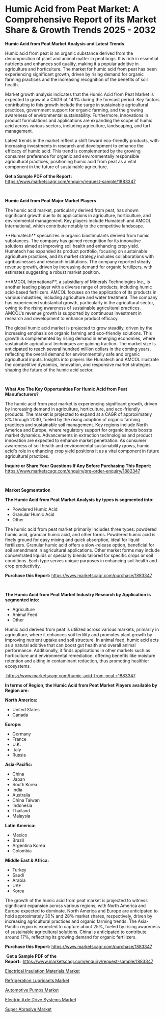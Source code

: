 <p><h1>Humic Acid from Peat Market: A Comprehensive Report of its Market Share & Growth Trends 2025 - 2032</h1></p><p><strong>Humic Acid from Peat Market Analysis and Latest Trends</strong></p>
<p><p>Humic acid from peat is an organic substance derived from the decomposition of plant and animal matter in peat bogs. It is rich in essential nutrients and enhances soil quality, making it a popular additive in agriculture and horticulture. The market for humic acid from peat has been experiencing significant growth, driven by rising demand for organic farming practices and the increasing recognition of the benefits of soil health.</p><p>Market growth analysis indicates that the Humic Acid from Peat Market is expected to grow at a CAGR of 14.1% during the forecast period. Key factors contributing to this growth include the surge in sustainable agricultural practices, government support for organic farming, and the growing awareness of environmental sustainability. Furthermore, innovations in product formulations and applications are expanding the scope of humic acid across various sectors, including agriculture, landscaping, and turf management.</p><p>Latest trends in the market reflect a shift toward eco-friendly products, with increasing investments in research and development to enhance the efficacy of humic acid. This trend is complemented by the growing consumer preference for organic and environmentally responsible agricultural practices, positioning humic acid from peat as a vital component in the future of sustainable agriculture.</p></p>
<p><strong>Get a Sample PDF of the Report:&nbsp;</strong> <a href="https://www.marketscagr.com/enquiry/request-sample/1883347?utm_campaign=2126&utm_medium=2&utm_source=Github&utm_content=ia&utm_term=04022025&utm_id=humic-acid-from-peat">https://www.marketscagr.com/enquiry/request-sample/1883347</a></p>
<p>&nbsp;</p>
<p><strong>Humic Acid from Peat Major Market Players</strong></p>
<p><p>The humic acid market, particularly derived from peat, has shown significant growth due to its applications in agriculture, horticulture, and environmental management. Key players include Humatech and AMCOL International, which contribute notably to the competitive landscape.</p><p>**Humatech** specializes in organic biostimulants derived from humic substances. The company has gained recognition for its innovative solutions aimed at improving soil health and enhancing crop yield. Humatech has expanded its product portfolio, focusing on sustainable agriculture practices, and its market strategy includes collaborations with agribusinesses and research institutions. The company reported steady revenue growth, driven by increasing demand for organic fertilizers, with estimates suggesting a robust market position.</p><p>**AMCOL International**, a subsidiary of Minerals Technologies Inc., is another leading player with a diverse range of products, including humic acid-based fertilizers. AMCOL focuses on the application of its products in various industries, including agriculture and water treatment. The company has experienced substantial growth, particularly in the agricultural sector, owing to the rising awareness of sustainable agricultural practices. AMCOL's revenue growth is supported by continuous investment in research and development to enhance product efficacy. </p><p>The global humic acid market is projected to grow steadily, driven by the increasing emphasis on organic farming and eco-friendly solutions. This growth is complemented by rising demand in emerging economies, where sustainable agricultural techniques are gaining traction. The market size is anticipated to reach several hundred million dollars in the coming years, reflecting the overall demand for environmentally safe and organic agricultural inputs. Insights into players like Humatech and AMCOL illustrate the competitive dynamics, innovation, and responsive market strategies shaping the future of the humic acid sector.</p></p>
<p>&nbsp;</p>
<p><strong>What Are The Key Opportunities For Humic Acid from Peat Manufacturers?</strong></p>
<p><p>The humic acid from peat market is experiencing significant growth, driven by increasing demand in agriculture, horticulture, and eco-friendly products. The market is projected to expand at a CAGR of approximately 8% through 2030, fueled by the rising adoption of organic farming practices and sustainable soil management. Key regions include North America and Europe, where regulatory support for organic inputs boosts market dynamics. Advancements in extraction technologies and product innovation are expected to enhance market penetration. As consumer awareness of soil health and environmental sustainability grows, humic acid's role in enhancing crop yield positions it as a vital component in future agricultural practices.</p></p>
<p><strong>Inquire or Share Your Questions If Any Before Purchasing This Report:</strong> <a href="https://www.marketscagr.com/enquiry/pre-order-enquiry/1883347?utm_campaign=2126&utm_medium=2&utm_source=Github&utm_content=ia&utm_term=04022025&utm_id=humic-acid-from-peat">https://www.marketscagr.com/enquiry/pre-order-enquiry/1883347</a></p>
<p>&nbsp;</p>
<p><strong>Market Segmentation</strong></p>
<p><strong>The Humic Acid from Peat Market Analysis by types is segmented into:</strong></p>
<p><ul><li>Powdered Humic Acid</li><li>Granular Humic Acid</li><li>Other</li></ul></p>
<p><p>The humic acid from peat market primarily includes three types: powdered humic acid, granular humic acid, and other forms. Powdered humic acid is finely ground for easy mixing and quick absorption, ideal for liquid fertilizers. Granular humic acid offers a slow-release option, beneficial for soil amendment in agricultural applications. Other market forms may include concentrated liquids or specialty blends tailored for specific crops or soil conditions. Each type serves unique purposes in enhancing soil health and crop productivity.</p></p>
<p><strong>Purchase this Report:&nbsp;</strong><a href="https://www.marketscagr.com/purchase/1883347?utm_campaign=2126&utm_medium=2&utm_source=Github&utm_content=ia&utm_term=04022025&utm_id=humic-acid-from-peat">https://www.marketscagr.com/purchase/1883347</a></p>
<p>&nbsp;</p>
<p><strong>The Humic Acid from Peat Market Industry Research by Application is segmented into:</strong></p>
<p><ul><li>Agriculture</li><li>Animal Feed</li><li>Other</li></ul></p>
<p><p>Humic acid derived from peat is utilized across various markets, primarily in agriculture, where it enhances soil fertility and promotes plant growth by improving nutrient uptake and soil structure. In animal feed, humic acid acts as a natural additive that can boost gut health and overall animal performance. Additionally, it finds applications in other markets such as horticulture and environmental remediation, offering benefits like moisture retention and aiding in contaminant reduction, thus promoting healthier ecosystems.</p></p>
<p><a href="https://www.marketscagr.com/humic-acid-from-peat-r1883347?utm_campaign=2126&utm_medium=2&utm_source=Github&utm_content=ia&utm_term=04022025&utm_id=humic-acid-from-peat">&nbsp;https://www.marketscagr.com/humic-acid-from-peat-r1883347</a></p>
<p><strong>In terms of Region, the Humic Acid from Peat Market Players available by Region are:</strong></p>
<p>
    <p> <strong> North America: </strong>
        <ul>
            <li>United States</li>
            <li>Canada</li>
        </ul>
        </p> 
    <p> <strong> Europe: </strong>
        <ul>
            <li>Germany</li>
            <li>France</li>
            <li>U.K.</li>
            <li>Italy</li>
            <li>Russia</li>
        </ul>
        </p> 
    <p> <strong> Asia-Pacific: </strong>
        <ul>
            <li>China</li>
            <li>Japan</li>
            <li>South Korea</li>
            <li>India</li>
            <li>Australia</li>
            <li>China Taiwan</li>
            <li>Indonesia</li>
            <li>Thailand</li>
            <li>Malaysia</li>
        </ul>
        </p> 
    <p> <strong> Latin America: </strong>
        <ul>
            <li>Mexico</li>
            <li>Brazil</li>
            <li>Argentina Korea</li>
            <li>Colombia</li>
        </ul>
        </p> 
    <p> <strong> Middle East & Africa: </strong>
        <ul>
            <li>Turkey</li>
            <li>Saudi</li>
            <li>Arabia</li>
            <li>UAE</li>
            <li>Korea</li>
        </ul>
    </p>
    </p>
<p><p>The growth of the humic acid from peat market is projected to witness significant expansion across various regions, with North America and Europe expected to dominate. North America and Europe are anticipated to hold approximately 30% and 28% market shares, respectively, driven by increasing agricultural practices and organic farming trends. The Asia-Pacific region is expected to capture about 25%, fueled by rising awareness of sustainable agricultural solutions. China is anticipated to contribute around 17%, reflecting its growing demand for organic fertilizers.</p></p>
<p><strong>Purchase this Report: </strong><a href="https://www.marketscagr.com/purchase/1883347?utm_campaign=2126&utm_medium=2&utm_source=Github&utm_content=ia&utm_term=04022025&utm_id=humic-acid-from-peat">https://www.marketscagr.com/purchase/1883347</a></p>
<p>&nbsp;<strong>Get a Sample PDF of the Report:&nbsp;&nbsp;</strong><a href="https://www.marketscagr.com/enquiry/request-sample/1883347?utm_campaign=2126&utm_medium=2&utm_source=Github&utm_content=ia&utm_term=04022025&utm_id=humic-acid-from-peat">https://www.marketscagr.com/enquiry/request-sample/1883347</a></p>
<p><strong></strong></p>
<p><p><a href="https://www.linkedin.com/pulse/in-depth-analysis-electrical-insulation-materials-market-5vije?utm_campaign=2126&utm_medium=2&utm_source=Github&utm_content=ia&utm_term=04022025&utm_id=humic-acid-from-peat">Electrical Insulation Materials Market</a></p><p><a href="https://www.linkedin.com/pulse/global-refrigeration-lubricants-62-cagr-forecast-2025--nxcfe?utm_campaign=2126&utm_medium=2&utm_source=Github&utm_content=ia&utm_term=04022025&utm_id=humic-acid-from-peat">Refrigeration Lubricants Market</a></p><p><a href="https://www.linkedin.com/pulse/comprehensive-report-automotive-pumps-market-2025-2032-dynamics-qzmqe?utm_campaign=2126&utm_medium=2&utm_source=Github&utm_content=ia&utm_term=04022025&utm_id=humic-acid-from-peat">Automotive Pumps Market</a></p><p><a href="https://www.linkedin.com/pulse/assessment-electric-axle-drive-systems-market-current-landscape-3nawe?utm_campaign=2126&utm_medium=2&utm_source=Github&utm_content=ia&utm_term=04022025&utm_id=humic-acid-from-peat">Electric Axle Drive Systems Market</a></p><p><a href="https://www.linkedin.com/pulse/future-super-abrasive-market-trend-analysis-forecasted-cagr-ok1be?utm_campaign=2126&utm_medium=2&utm_source=Github&utm_content=ia&utm_term=04022025&utm_id=humic-acid-from-peat">Super Abrasive Market</a></p></p>